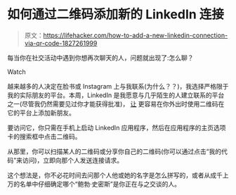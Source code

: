# 如何通过二维码添加新的 LinkedIn 连接

> 原文：<https://lifehacker.com/how-to-add-a-new-linkedin-connection-via-qr-code-1827261999>

每当你在社交活动中遇到你想再次聊天的人，问题就出现了:怎么聊？

Watch

越来越多的人决定在脸书或 Instagram 上与我联系(为什么？？)，我选择严格限于我的实际朋友的平台。本周，LinkedIn 是我愿意与几乎陌生的人建立联系的平台之一(尽管我仍然需要见过你才能获得批准)， [让](https://blog.linkedin.com/2018/june/27/turn-your-offline-conversations-into-online-connections-with-linkedin) 更容易在你外出时使用二维码在它的平台上添加新朋友。

要访问它，你只需在手机上启动 LinkedIn 应用程序，然后在应用程序的主页选项卡的搜索框中点击二维码。

从那里，你可以扫描某人的二维码或分享你自己的二维码(你可以通过点击“我的代码”来访问)，立即向那个人发送连接请求。

这个想法是，你不必花时间去问那个人他或她的名字是怎么拼写的，或者从成千上万的名单中仔细确定哪个“鲍勃·史密斯”是你正在与之交谈的人。